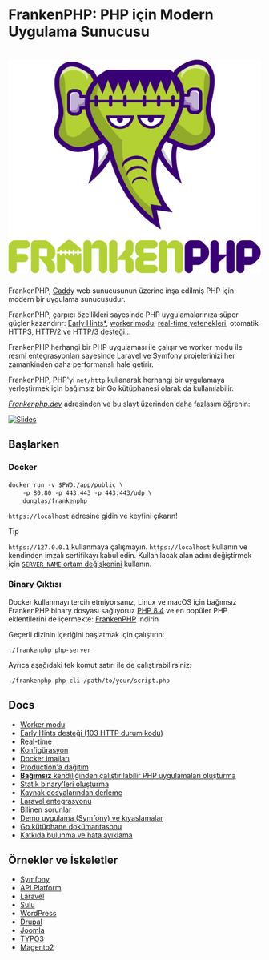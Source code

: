 # FrankenPHP: PHP için Modern Uygulama Sunucusu

<h1 align="center"><a href="https://frankenphp.dev"><img src="../../frankenphp.png" alt="FrankenPHP" width="600"></a></h1>

FrankenPHP, [Caddy](https://caddyserver.com/) web sunucusunun üzerine inşa edilmiş PHP için modern bir uygulama sunucusudur.

FrankenPHP, çarpıcı özellikleri sayesinde PHP uygulamalarınıza süper güçler kazandırır: [Early Hints*](https://frankenphp.dev/docs/early-hints/), [worker modu](https://frankenphp.dev/docs/worker/), [real-time yetenekleri](https://frankenphp.dev/docs/mercure/), otomatik HTTPS, HTTP/2 ve HTTP/3 desteği...

FrankenPHP herhangi bir PHP uygulaması ile çalışır ve worker modu ile resmi entegrasyonları sayesinde Laravel ve Symfony projelerinizi her zamankinden daha performanslı hale getirir.

FrankenPHP, PHP'yi `net/http` kullanarak herhangi bir uygulamaya yerleştirmek için bağımsız bir Go kütüphanesi olarak da kullanılabilir.

[*Frankenphp.dev*](https://frankenphp.dev) adresinden ve bu slayt üzerinden daha fazlasını öğrenin:

<a href="https://dunglas.dev/2022/10/frankenphp-the-modern-php-app-server-written-in-go/"><img src="https://dunglas.dev/wp-content/uploads/2022/10/frankenphp.png" alt="Slides" width="600"></a>

## Başlarken

### Docker

```console
docker run -v $PWD:/app/public \
    -p 80:80 -p 443:443 -p 443:443/udp \
    dunglas/frankenphp
```

`https://localhost` adresine gidin ve keyfini çıkarın!

> [!TIP]
>
> `https://127.0.0.1` kullanmaya çalışmayın. `https://localhost` kullanın ve kendinden imzalı sertifikayı kabul edin.
> Kullanılacak alan adını değiştirmek için [`SERVER_NAME` ortam değişkenini](https://frankenphp.dev/tr/docs/config#ortam-değişkenleri) kullanın.

### Binary Çıktısı

Docker kullanmayı tercih etmiyorsanız, Linux ve macOS için bağımsız FrankenPHP binary dosyası sağlıyoruz
[PHP 8.4](https://www.php.net/releases/8.4/en.php) ve en popüler PHP eklentilerini de içermekte: [FrankenPHP](https://github.com/dunglas/frankenphp/releases) indirin

Geçerli dizinin içeriğini başlatmak için çalıştırın:

```console
./frankenphp php-server
```

Ayrıca aşağıdaki tek komut satırı ile de çalıştırabilirsiniz:

```console
./frankenphp php-cli /path/to/your/script.php
```

## Docs

* [Worker modu](worker.md)
* [Early Hints desteği (103 HTTP durum kodu)](early-hints.md)
* [Real-time](mercure.md)
* [Konfigürasyon](config.md)
* [Docker imajları](docker.md)
* [Production'a dağıtım](production.md)
* [**Bağımsız** kendiliğinden çalıştırılabilir PHP uygulamaları oluşturma](embed.md)
* [Statik binary'leri oluşturma](static.md)
* [Kaynak dosyalarından derleme](config.md)
* [Laravel entegrasyonu](laravel.md)
* [Bilinen sorunlar](known-issues.md)
* [Demo uygulama (Symfony) ve kıyaslamalar](https://github.com/dunglas/frankenphp-demo)
* [Go kütüphane dokümantasonu](https://pkg.go.dev/github.com/dunglas/frankenphp)
* [Katkıda bulunma ve hata ayıklama](CONTRIBUTING.md)

## Örnekler ve İskeletler

* [Symfony](https://github.com/dunglas/symfony-docker)
* [API Platform](https://api-platform.com/docs/distribution/)
* [Laravel](https://frankenphp.dev/docs/laravel/)
* [Sulu](https://sulu.io/blog/running-sulu-with-frankenphp)
* [WordPress](https://github.com/StephenMiracle/frankenwp)
* [Drupal](https://github.com/dunglas/frankenphp-drupal)
* [Joomla](https://github.com/alexandreelise/frankenphp-joomla)
* [TYPO3](https://github.com/ochorocho/franken-typo3)
* [Magento2](https://github.com/ekino/frankenphp-magento2)

